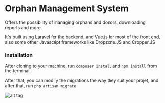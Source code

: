# Orphan Management System


Offers the possibility of managing orphans and donors, downloading reports and more

It's built using Laravel for the backend, and Vue.js for most of the front end, also some other Javascript frameworks like Dropzone.JS and Cropper.JS

### Installation

After cloning to your machine, run
```composer install``` and ```npm install``` from the terminal.

After that, you can modify the migrations the way they suit your projet, and after that, run ```php artisan migrate```

![alt tag](public/img/image.png "Screenshot")
